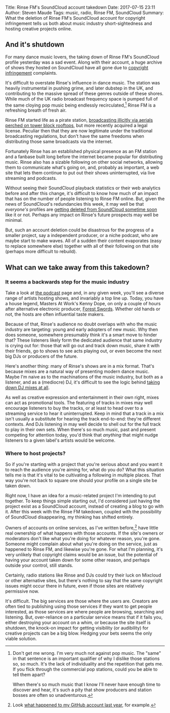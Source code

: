 Title: Rinse FM's SoundCloud account takedown
Date: 2017-07-15 23:11
Author: Steven Maude
Tags: music, radio, Rinse FM, SoundCloud
Summary: What the deletion of Rinse FM's SoundCloud account for
         copyright infringement tells us both about music industry
         short-sightedness and hosting creative projects online.

## And it's shutdown

For many dance music lovers, the taking down of Rinse FM's SoundCloud
profile yesterday was a sad event. Along with their account, a huge
archive of shows they hosted on SoundCloud have all gone due to
[copyright
infringement](https://twitter.com/geeneus/status/885984092449366021)
complaints.

It's difficult to overstate Rinse's influence in dance music. The
station was heavily instrumental in pushing grime, and later dubstep in
the UK, and contributing to the massive spread of these genres outside
of these shores. While much of the UK radio broadcast frequency space is
pumped full of the same cloying pop music being endlessly
recirculated,[^1] Rinse FM is a refreshing breath of fresh air.

Rinse FM started life as a pirate station, [broadcasting illicitly via
aerials perched on tower block
rooftops](https://www.theguardian.com/media/2012/sep/30/rinse-fm-former-pirate-station-18-birthday),
but more recently acquired a legal license. Peculiar then that they are
now legitimate under the traditional broadcasting regulations, but don't
have the same freedoms when distributing those same broadcasts via the
internet.

Fortunately Rinse has an established physical presence as an FM station
and a fanbase built long before the internet became popular for
distributing music. Rinse also has a sizable following on other social
networks, allowing them to communicate what's going on, and, probably as
important, a web site that lets them continue to put out their shows
uninterrupted, via live streaming and podcasts.

Without seeing their SoundCloud playback statistics or their web
analytics before and after this change, it's difficult to know how much
of an impact that has on the number of people listening to Rinse FM
online. But, given the news of SoundCloud's redundancies this week, it
may well be that *everyone's* profiles are [getting deleted from
SoundCloud sometime
soon](https://techcrunch.com/2017/07/12/soundshroud/) like it or not.
Perhaps any impact on Rinse's future prospects may well be minimal.

But, such an account deletion could be disastrous for the progress of a
smaller project, say a independent producer, or a niche podcast, who are
maybe start to make waves. All of a sudden their content evaporates
(easy to replace somewhere else) together with all of their following on
that site (perhaps more difficult to rebuild).

## What can we take away from this takedown?

### It seems a backwards step for the music industry

Take a look at [the podcast](http://rinse.fm/podcasts/) page and, in any
given week, you'll see a diverse range of artists hosting shows, and
invariably a top line up. Today, you have a house legend, Masters At
Work's Kenny Dope, on only a couple of hours after alternative
electronic producer, [Forest
Swords](https://forestswords.bandcamp.com/). Whether old hands or not,
the hosts are often influential taste makers.

Because of that, Rinse's audience no doubt overlaps with who the music
industry are targeting: young and early adopters of new music. Why then
does someone, somewhere presumably think it's a smart move to hinder
that?  These listeners likely form the dedicated audience that same
industry is crying out for: those that will go out and track down music,
share it with their friends, go to shows to see acts playing out, or
even become the next big DJs or producers of the future.

Here's another thing: many of Rinse's shows are in a mix format. That's
because mixes are a natural way of presenting modern dance music. Maybe
I'm naive as to the machinations of the music industry, but both as a
listener, and as a (mediocre) DJ, it's difficult to see the logic behind
[taking down DJ mixes at
all](http://djtechtools.com/2017/06/15/drake-hate-dj-mixes-soundcloud-copyright-strikes-vs-dj-mixes/).

As well as creative expression and entertainment in their own right,
mixes can act as promotional tools. The featuring of tracks in mixes may
well encourage listeners to buy the tracks, or at least to head over to
a streaming service to hear it uninterrupted. Keep in mind that a track
in a mix isn't usually a substitute for hearing the track end-to-end:
they're different contexts. And DJs listening in may well decide to
shell out for the full track to play in their own sets. When there's so
much music, past and present competing for attention today, you'd think
that *anything* that might nudge listeners to a given label's artists
would be welcome.

### Where to host projects?

So if you're starting with a project that you're serious about and you
want it to reach the audience you're aiming for, what do you do? What
this situation tells me is that it's vital to be cultivating a following
in multiple places. That way you're not back to square one should your
profile on a single site be taken down.

Right now, I have an idea for a music-related project I'm intending to
put together. To keep things simple starting out, I'd considered just
having the project exist as a SoundCloud account, instead of creating a
blog to go with it. After this week with the Rinse FM takedown, coupled
with the possibility of SoundCloud disappearing, my thinking has shifted
entirely.

Owners of accounts on online services, as I've written before,[^2] have
little real ownership of what happens with those accounts. If the site's
owners or moderators don't like what you're doing for whatever reason,
you're gone. Someone might complain about what you're doing on the
service, just as happened to Rinse FM, and likewise you're gone. For
what I'm planning, it's very unlikely that copyright claims would be an
issue, but the potential of having your account taken down for some
other reason, and perhaps outside your control, still stands. 

Certainly, radio stations like Rinse and DJs could try their luck on
Mixcloud or other alternative sites, but there's nothing to say that the
same copyright issues might occur there in future, even if those sites
are relatively permissive now.

It's difficult. The big services are those where the users are. Creators
are often tied to publishing using those services if they want to get
people interested, as those services are where people are browsing,
searching and listening. But, over-reliance on a particular service
means that if it fails you, either destroying your account on a whim, or
because the site itself is shutdown, the knock-on impact for getting
visibility (or audibility) for creative projects can be a big blow.
Hedging your bets seems the only viable solution.

[^1]: Don't get me wrong. I'm very much not against pop music. The
      "same" in that sentence is an important qualifier of why I
      dislike those stations so, so much. It's the lack of individuality
      and the repetition that gets me. If you flick through the
      commercial pop stations, could you be able to tell them apart?

      When there's so much music that I know I'll never have enough time
      to discover and hear, it's such a pity that show producers and
      station bosses are often so unadventurous.

[^2]: Look [what happened to my GitHub account last year]({filename}../2016/what-happens-when-github-decides-youre-not-a-human.md),
      for example.
